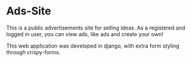 # Ads-Site

This is a public advertisements site for selling ideas.
As a registered and logged in user, you can view ads, like ads and create your own!

This web application was developed in django, with extra form styling through crispy-forms.
